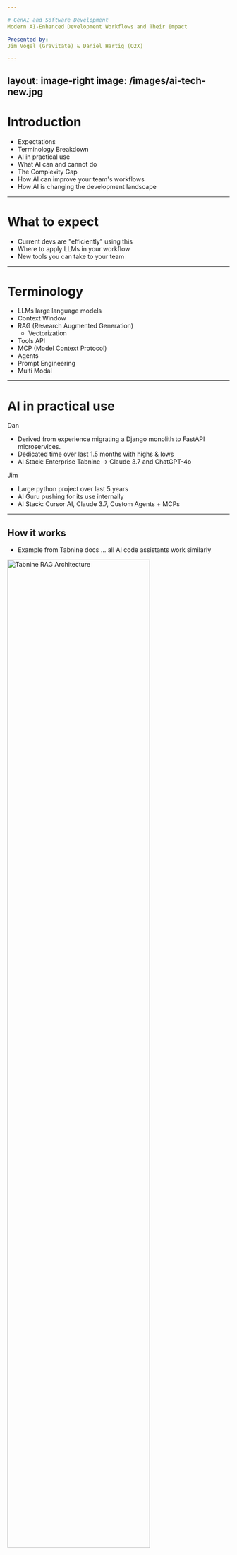 ```yaml
---

# GenAI and Software Development
Modern AI-Enhanced Development Workflows and Their Impact

Presented by:
Jim Vogel (Gravitate) & Daniel Hartig (O2X)

---
```

layout: image-right
image: /images/ai-tech-new.jpg
---

# Introduction

- Expectations
- Terminology Breakdown
- AI in practical use
- What AI can and cannot do
- The Complexity Gap
- How AI can improve your team's workflows
- How AI is changing the development landscape

---

# What to expect

- Current devs are "efficiently" using this
- Where to apply LLMs in your workflow 
- New tools you can take to your team

---

# Terminology

- LLMs large language models
- Context Window
- RAG (Research Augmented Generation)
  - Vectorization
- Tools API
- MCP (Model Context Protocol)
- Agents
- Prompt Engineering
- Multi Modal

---

# AI in practical use

Dan
- Derived from experience migrating a Django monolith to FastAPI microservices. 
- Dedicated time over last 1.5 months with highs & lows
- AI Stack: Enterprise Tabnine ->  Claude 3.7 and ChatGPT-4o

Jim
- Large python project over last 5 years
- AI Guru pushing for its use internally
- AI Stack: Cursor AI, Claude 3.7, Custom Agents + MCPs

<!--
I have spent a lot of my own time coding over the last two months and, for the first time in my career, I did a lot of it with an AI assistant. This presentation is the results of that work.

About me, I have been active as a code writer for my entire career, even though the last 6 or so years in a management position. At Best Buy, my last company I'd be considered one of the top engineers for Go, Kubernetes and AWS/Terraform. 

At this job I have been translating Django code to FastAPI. I have some python experience in the realm of data science but had never before been responsible for a Python project architecture, nor for creating Python servers. 

With the AI assistance, I was able to easily blast through the issues of learning the new syntax. The code completion tool at first simply corrected my Go syntax into Python as I typed until I became familiar enough to use all the indentation and colons correctly.

I would say that overall, I have personally seen a 2x to 3x speedup in code throughput. For example, re-wrote a chat service (4 tables, 7 API endpoints) with 100% test coverage in about 20-25 hours. 
-->

---

## How it works

- Example from Tabnine docs ... all AI code assistants work similarly

<img src="/images/tabnine-rag-arch.avif" alt="Tabnine RAG Architecture" style="width: 80%; max-height: 70vh; object-fit: contain;" />

<!--
The customization power for an AI code assistant derives from retrieval augumented generation or RAG. RAG generates code based on similar pieces of code that already exist in your codebase, helping the AI assistant to generate code that matches your team's style.

RAG works in two ways with Tabnine. Auto-completion prompts use a locally available RAG index stored using a Quadrant vector database maintained in a docker image on your local machine. The enterprise product enables a more powerful index held on the Tabnine server, which can either be a SaaS product or self-hosted. 
-->

---
layout: two-cols
---

## Usage

- Different people like to use the tool in different ways
- 3 primary modes of use, as tracked by TabNine
    - **Inline usage** - Type in the IDE as you normally would, use enhanced tab completion to add in proposed code the AI suggests. This is what I primarily use.
    - **Chat usage** - Ask a series of questions to the AI in chat mode. Insert code from those questions as appropriate. 
    - **Agent usage** - Ask an agent to complete a task for you. Correct the results. 

::right::

<div class="ml-4" style="display: flex; align-items: center; height: 100%;">
  <img src="/images/actual-usage.png" alt="Actual AI usage statistics" style="width: 100%" />
</div>

<!--
In general, there are three ways to interact with code. First you can use it as an advanced code completion tool. Just like bash will try to autocomplete paths that you want to write, AI can be used to suggest completions on code that you are currently typing. 

Second, you can chat with it. This is exactly the same experience as chatting with ChatGPT or Perplexity, except that the models are fine-tuned by your provider to focus on code knowledge and the answers can be generated in the context of your own codebase.

Finally, there are agents, which are the newest capability just coming online. Agents can be made for specific purposes, such as creating test plans for a piece of code, or for converting Jira issues into proposed PRs. 

We can see some real data from my team here, and that different people on the team use the tool indifferent ways. I'm the guy there with the very high auto-completion usage; I find tab-completion natural to my coding style and a very effective way to rapidly fill in boilerplate code. 
-->

---

# What AI can and cannot do - Strengths

- **Functions**. Creating small self-contained chunks of code; not only functions but also methods, objects or classes. Example prompts:
> Create a pydantic class from the json specification in path/to/file.json

> Create a method on this class that converts it to this other class

> Create a function that takes a list of this class as a parameter and writes them all to the databse

- Creating full test coverage for these functions, methods and objects/classes. 
  - Tabnine has an agent specifically for this.
  - Adding test cases into an existing table test. Just ask:
  > what test cases am I missing in test_function_name

- Following concrete examples within the same context. 
> Create a function that takes a list of this class as a parameter and writes them all to the database following the example of the function at line 123 \[of path/to/file.py\]

<!--
Especially if you are new to coding with AI, make sure that you ask it questions that are more likely to give you useful answers. If you can start from any sort of documentation, describing functions that you want to exist, AI stands a good change of creating them correctly in one go, if they are not too complex. If you have existing functions and examples of testing already in place in your RAG vector graph, there is a pretty good chance that AI will be able to create useful tests in one go. 

In addition to trying it out as a code generation tool, another way to ease into AI usage is by asking it to discuss code. For me, with limited front end experience, it does a great job explaining the nuances of mobile code written in ReactNative. You can easily ask follow up questions about libraries or functions that you see used to determine what they are doing in the context of a function. 
-->

---

# What AI can and cannot do - Weaknesses

- **Syntax**. AI tools will occasionally create code that does not compile or run.
- **Using the correct version.** Because SQLAlchemy 1.4 has been out for much longer than SQLAlchemy 2.0, if you ask for links to documentation you will often get links to SQLAlchemy 1.4, even when prompting:
> "Using SQLAlchemy 2.0, create a function that does this"

- **Imagining functions.** This is particularly frustrating when it imagines a useful function in a library that simply doesn't exist. When prompted to ask where in code is this function implemented, you may get a link to a completely irrelevant chunk of code. 

<!--
Be prepared to face the limitations of AI tools, and don't butt your heads into them. There are ways around all of these limitations. To check correctness of the code that is written, it is imperative to enable a tight code -> test cycle. If you write some code, how fast can you test it?

Also, prompt management can help you to avoid certain problems by clarifying information during queries that you don't want to type out each time. For example, in our Python project we are using SQLAlchemy 2.0. We can add a global prompt that will attach this version information to any question that any user in the organization asks. 
-->

---

# What AI can and cannot do - Maybe ???

- **Creating code from diagrams**. Specifically SQLAlchemy classes from an ER diagram; either the mermaid-markdown representation or an screenshot of the rendered image.
- **Complex relationships**. Especially infrastructure as code. 
    - Does not understand templating rules in helm charts.
    - Rarely understands how to use local terraform modules.
- **YAML, JSON and bash**. Tabnine in particular does not index these files for RAG.
    - I have had success building JSON schemas from JSON objects.
    - I have not had much success with using yaml files along with the Helm terraform provider. Tabnine can't understand the yaml syntax!

<!--
Here are some notes on things that AI may be able to do, but I've had trouble with. In general, some of the more "out of the box" things that I've seen out there on the big internet don't really work that well.

These are some of the things that are likey to be big wins in future model updates and improvements; I'll make sure to come back and test these as the next generation models get rolled out. 
-->

---
layout: two-cols
---

# What AI can and cannot do - Expectations

- AI will solve your easy problems, not your hard problems.
- Easy problem: writing basic code in a language you don't know well!
  - Now your FE team can make probably-useful contributions to backend and vice-versa. 
- Example. My problem: split a yaml file with team configurations into one file per team. 
  - Do it manually or automate?
  - Copilot got it right first try with a bash script. Total time spent: approx 1 minute. 
  - I beat the meme!

::right::

<div class="ml-4" style="display: flex; align-items: center; height: 100%;">
  <img src="/images/code-automation-meme.webp" alt="Actual AI usage statistics" style="width: 100%" />
</div>

<!--
AI is great at doing something that 10,000 other engineers thave done before, but you have not done before. There are often a lot of tasks that use a library you are not familiar with or that you might do in a different language where AI can provide you a 90% solution near instantaneosly. 

Here is an exammple from my own experience. I had to split a single yaml file container information on teams into over 20 individual yaml files. I could have done this manually in a few minutes, but like any good over-engineer, I wanted to automate this. 

With Copilot, I was able to do this instantly, getting  a bash script using yq that got it right on the first try. Not a hard problem, but a great example of saving half an hour. 
-->


---

# How to make AI work better - Linting

- The single largest frustration of the AI tools is imagining functionality in a library that does not exist. 
- Initally, I spent a lot of time looking at docs to make sure that what the AI suggested is actually possible. But a strong compiler or type checker + IDE plugins can tell you much faster. 
- A static type checker such as `mypy` is an example of a tools that, when applied through the IDE, will immediately tell you if the AI is making things up. Every language has these!
- Syntax errors and non-standard created code can often be caught and corrected by linting tools. For python we use `flake8`, `black` and `isort` together. 

<!--
AI hallucinations manifest themselves in code assistant output. An AI can suggest functions that do not exist in the package you are using, but belong to similar package in the same or even another language. 

The easiest way to catch these issues without resorting to reading documentation yourself are linting tools. Every language has real-time linting tools that can be incorporated into an IDE to flag incorect AI output immediately.

What do you do when the AI is suggesting that you do something that does not work? I take advantage of the different model providers (Claude 3.7, ChatGPT-4o, Command R+), switch to a different model and ask again. 
-->

---

# How to make AI work better - Do it the same way

- You can do things a lot of ways in a lot of languages. An example from our codebase is that there are two ways (there are actually more) to do dependency injection in FastAPI:
```python
@router.get("/events/{user_id}")
async def get_fte_events(
  handler: Handler = Depends(get_handler)
  ...
)
```
vs. 
```python
@router.get("/events/{user_id}")
async def get_fte_events(
  handler: Annotated(Handler, get_handler)
  ...
)
```

- You can use AI to eliminate these different coding styles!

> Find one instance of FastAPI dependency injection in this repository using the pattern 'handler: Handler = Dependency(get_handler)' and replace it to use Annotated instead."

<!--
Retrieval augmented generation is great for helping your code look consistent. But if your code does not look consistent in the first place, you will end up with problems. If there is something that can be written two different ways, and is written two different ways throughout your codebase, you will see all variety of interpolations between those two ways.

Do it the same way every time to get the same, expected results every time.
-->

- Don't ask the AI to do too much at once. Give it one simple task to accomplish at a time.
- Give the AI examples to follow whenever possible, by pointing it to specific code snippits you want it to follow. 
> Create a unit test for this_function in path/to/file.py following the same pattern used on line 123 of path/to/test_file.py

- Even better, ensure that what you are creating is demonstrated the same way using the same pattern in the same file!

---

# Development

- Not just code
- Group of Systems
  - Idea -> Customer
- Examples
  - Continuous Discovery
  - Tickets/Organization
  - Prototypes
  - Preview
  - Feedback

---

# How Jim sees LLMS

- Human augmentation
- Just like the phone next to you
  - gps vs maps
  - google
  - ask AI
- Democratize of Knowledge
- Brainstorming Partner
- Leverage/Amplification
- Fit them into the systems

---


# Communication

- Unbiased
- Effective communication
- cleaner status updates
- Code reviews
- Organization of tasks
  - jira
  - task boards etc
  - MCPs we can talk about later

---

# Example:
- Agent that interviews the team
- Compiles the standup information

Before:
- 30 minute standups
- Disorganized
- No notes/History

After:
- 5 minute standups
- highlights are organized
- speak up if ai got it wrong


---

# The Complexity Gap: Real Examples

As we increase complexity the chance of success drops

insert graph of the complexity

## Simple Tasks: High Success Rate
Give me basic CRUD endpoints for this user model

# Why it works
- Internet is littered with examples
- task is simple
- Nothing "new" to think about

---

## Complex Tasks: Success Drops

# insert image of crossing gap

Write a function to calculate net price based on 
- a mix of customer-specific rules
- fallback brand-level defaults
- a pricing floor
- and special holiday exceptions from a config object
- return errors if any constraint is violated.

# Why it doesnt work
- too much wiggle room
- not specific enough

---

# Rapid Prototyping with AI
## Case Study: Math Formula Visualization
- Complex MILP model visualization
- From concept to interactive UI in minutes
- Stakeholder feedback during live calls

## Vision (Multi Modal)
- napkin drawing
- design systems

---

## Streamlit Success Stories
- What is a streamlit
- Quick prototypes during customer calls
- Interactive data exploration
- Rapid iteration on business logic

::right::

<div class="ml-4">
  <img src="/images/prototype.jpg" class="rounded shadow-xl" />
</div>

---

# Modern AI-Enhanced Workflows

## Effective Prompting
- System thinking approach
- Breaking down complex tasks
- Iterative refinement

## add an image from the effective agents page

---

# Have AI interview you
- communicate better
- create a more concise prompt

---

## Integration Examples
- Code generation and review
- Documentation assistance
- Test case generation

::right::

<div class="ml-4">
  <img src="/images/workflow.jpg" class="rounded shadow-xl" />
</div>

---

# Testing Flow

- write the code first
- AI review, generate answers

---

# Cons

- Amplification
  - Amplifies errors too
- Easy to get "lazy"
  - Systems approach/Checklist
- Over estimating ability
  - No common sense

---

# Bonus: MCP
- Tools
- Model Context protocol
  - Wealth of things available
- Agent design
- Presentation was done with cursor
- Images MCP

---

# Bonus 2: Mermaid Diagrams
- Picture work 1000 words
- Communicate better
- Demo a mermaid diagram

---

# Team and Career Impact
- get on the train, don't miss it

## Knowledge Democratization
- Faster onboarding
- Reduced knowledge silos
- Improved code quality

## Productivity Gains
- 4-10x speedup on routine tasks
- Faster prototyping
- Better stakeholder communication

---
layout: center
class: text-center
---

# Thank You

Jim Vogel (Gravitate) & Daniel Hartig (O2X)